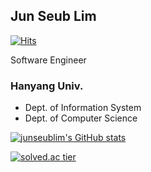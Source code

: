 ## Jun Seub Lim

[![Hits](https://hits.seeyoufarm.com/api/count/incr/badge.svg?url=https%3A%2F%2Fgithub.com%2Fjunseublim%2Fhit-counter&count_bg=%234597E7&title_bg=%2388CAE5&icon=&icon_color=%23E5C3C3&title=hits&edge_flat=false)](https://hits.seeyoufarm.com)

Software Engineer

### Hanyang Univ.

- Dept. of Information System
- Dept. of Computer Science


  
[![junseublim's GitHub stats](https://github-readme-stats.vercel.app/api?username=junseublim&hide=issues,prs&show_icons=true&theme=react)](https://github.com/anuraghazra/github-readme-stats)

[![solved.ac tier](http://mazassumnida.wtf/api/generate_badge?boj=junslim11)](https://solved.ac/junslim11)


